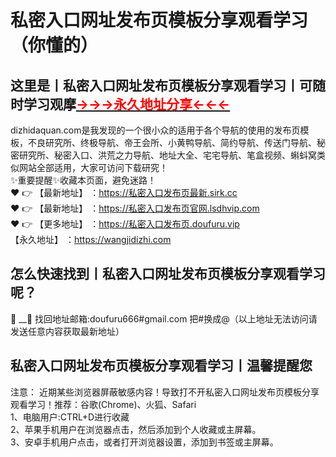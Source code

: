 #  私密入口网址发布页模板分享观看学习（你懂的）
## 这里是丨**私密入口网址发布页模板分享观看学习**丨可随时学习观摩<a href="https://dizhidaquan.com" target="_blank" class="modalbtn text-blue nmB4hteGKB 3Xyk5Zcf_s" id="loginbox"><font size="" color="#ff0000"><strong>→→→永久地址分享←←←</strong></font></a>
dizhidaquan.com是我发现的一个很小众的适用于各个导航的使用的发布页模板，不良研究所、终极导航、帝王会所、小黄鸭导航、简约导航、传送门导航、秘密研究所、秘密入口、洪荒之力导航、地址大全、宅宅导航、笔盒视频、蝌蚪窝类似网站全部适用，大家可访问下载研究！
<br>✨重要提醒✨收藏本页面，避免迷路！<br>
❤️ 👉 【最新地址】 ：https://私密入口发布页最新.sirk.cc<br>
❤️ 👉 【最新地址】 ：https://私密入口发布页官网.lsdhvip.com<br>
❤️ 👉 【更多地址】 ：https://私密入口发布页.doufuru.vip<br>
【永久地址】 ：https://wangjidizhi.com<br>
## 怎么快速找到丨**私密入口网址发布页模板分享观看学习**呢？
:e-mail: __📧 找回地址邮箱:doufuru666#gmail.com 把#换成@（以上地址无法访问请发送任意内容获取最新地址）
## 私密入口网址发布页模板分享观看学习**丨温馨提醒您**
注意： 近期某些浏览器屏蔽敏感内容！导致打不开私密入口网址发布页模板分享观看学习！推荐：谷歌(Chrome)、火狐、Safari<br>
1、电脑用户:CTRL+D进行收藏<br>
2、苹果手机用户在浏览器点击，然后添加到个人收藏或主屏幕。<br>
3、安卓手机用户点击，或者打开浏览器设置，添加到书签或主屏幕。
